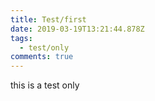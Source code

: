 ```yaml
---
title: Test/first
date: 2019-03-19T13:21:44.878Z
tags:
  - test/only
comments: true
---
```

this is a test only
